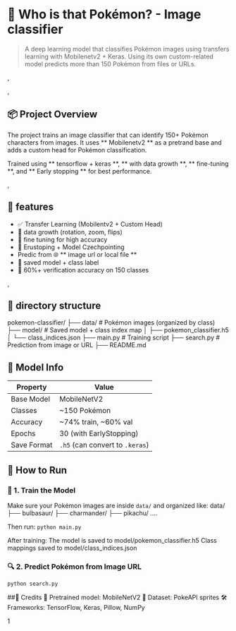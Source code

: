 # 🧠 Who is that Pokémon? - Image classifier

> A deep learning model that classifies Pokémon images using transfers learning with Mobilenetv2 + Keras. Using its own custom-related model predicts more than 150 Pokémon from files or URLs.

,

,

## 📦 Project Overview

The project trains an image classifier that can identify 150+ Pokémon characters from images. It uses ** Mobilenetv2 ** as a pretrand base and adds a custom head for Pokémon classification.

Trained using ** tensorflow + keras **, ** with data growth **, ** fine-tuning **, and ** Early stopping ** for best performance.

,

## 🚀 features

- ✅ Transfer Learning (Mobilentv2 + Custom Head)
- 🎨 data growth (rotation, zoom, flips)
- 🧠 fine tuning for high accuracy
- 🔁 Erustoping + Model Czechpointing
- Predic from 🌐 ** image url or local file **
- 📁 saved model + class label
- 🧪 60%+ verification accuracy on 150 classes

,

## 📁 directory structure
pokemon-classifier/
├── data/ # Pokémon images (organized by class)
├── model/ # Saved model + class index map
│ ├── pokemon_classifier.h5
│ └── class_indices.json
├── main.py # Training script
├── search.py # Prediction from image or URL
├── README.md

## 🧪 Model Info

| Property          | Value           |
|------------------|-----------------|
| Base Model       | MobileNetV2     |
| Classes          | ~150 Pokémon    |
| Accuracy         | ~74% train, ~60% val |
| Epochs           | 30 (with EarlyStopping) |
| Save Format      | `.h5` (can convert to `.keras`) |

## 🏁 How to Run

### 🔧 1. Train the Model

Make sure your Pokémon images are inside `data/` and organized like:
data/
├── bulbasaur/
├── charmander/
├── pikachu/
....


Then run:
```python main.py```

After training:
The model is saved to model/pokemon_classifier.h5
Class mappings saved to model/class_indices.json

### 🔍 2. Predict Pokémon from Image URL
```python search.py```

##🙌 Credits
🧩 Pretrained model: MobileNetV2
🎨 Dataset: PokeAPI sprites
🛠 Frameworks: TensorFlow, Keras, Pillow, NumPy


1
